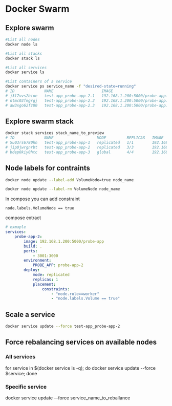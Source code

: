 # Docker Swarm

## Explore swarm

```bash
#List all nodes
docker node ls

#List all stacks
docker stack ls

#List all services
docker service ls

#List containers of a service
docker service ps service_name -f "desired-state=running"
# ID             NAME                     IMAGE                                 NODE      DESIRED STATE   CURRENT  STATE
# j3l7vvs2bioe   test-app_probe-app-2.1   192.168.1.200:5000/probe-app:latest   worker2   Running         Running 10 minutes ago
# ntmc03fmgrgj   test-app_probe-app-2.2   192.168.1.200:5000/probe-app:latest   worker1   Running         Running 10 minutes ago
# aw3xgo62fz80   test-app_probe-app-2.3   192.168.1.200:5000/probe-app:latest   worker3   Running         Running 10 minutes ago
```

## Explore swarm stack

```bash
docker stack services stack_name_to_preview
# ID             NAME                   MODE         REPLICAS   IMAGE                                 PORTS
# 5u03rs6780hn   test-app_probe-app-1   replicated   1/1        192.168.1.200:5000/probe-app:latest   *:3000->3000/tcp
# jip0jwrgnrbt   test-app_probe-app-2   replicated   3/3        192.168.1.200:5000/probe-app:latest   *:3001->3000/tcp
# bdep0kiy0htc   test-app_probe-app-3   global       4/4        192.168.1.200:5000/probe-app:latest   *:3002->3000/tcp
```

## Node labels for contraints

```bash
docker node update --label-add VolumeNode=true node_name
```

```bash
docker node update --label-rm VolumeNode node_name
```

In compose you can add constraint 

```
node.labels.VolumeNode == true
```

compose extract
```yaml
# exmaple
services:
    probe-app-2:
        image: 192.168.1.200:5000/probe-app
        build: .
        ports:
            - 3001:3000
        environment:
            PROBE_APP: probe-app-2
        deploy:
            mode: replicated
            replicas: 1
            placement:
                constraints:
                    - "node.role==worker"
                    - "node.labels.Volume == true"
```


## Scale a service

```bash
docker service update --force test-app_probe-app-2
```

## Force rebalancing services on available nodes

### All services

for service in $(docker service ls -q); do docker service update --force $service; done

### Specific service

docker service update --force service_name_to_reballance

